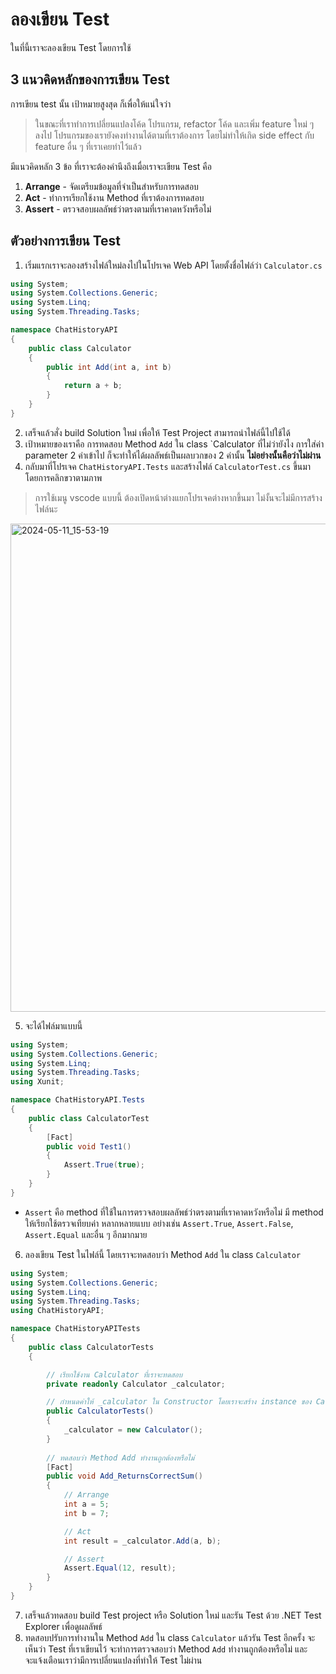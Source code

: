 
# ลองเขียน Test

ในที่นี้เราจะลองเขียน Test โดยการใช้

## 3 แนวคิดหลักของการเขียน Test

การเขียน test นั้น เป้าหมายสูงสุด ก็เพื่อให้แน่ใจว่า 

> ในขณะที่เราทำการเปลี่ยนแปลงโค้ด โปรแกรม, refactor โค้ด และเพิ่ม feature ใหม่ ๆ ลงไป โปรแกรมของเรายังคงทำงานได้ตามที่เราต้องการ โดยไม่ทำให้เกิด side effect กับ feature อื่น ๆ ที่เราเคยทำไว้แล้ว

มีแนวคิดหลัก 3 ข้อ ที่เราจะต้องคำนึงถึงเมื่อเราจะเขียน Test คือ

1. **Arrange** - จัดเตรียมข้อมูลที่จำเป็นสำหรับการทดสอบ
2. **Act** - ทำการเรียกใช้งาน Method ที่เราต้องการทดสอบ
3. **Assert** - ตรวจสอบผลลัพธ์ว่าตรงตามที่เราคาดหวังหรือไม่

## ตัวอย่างการเขียน Test

1. เริ่มแรกเราจะลองสร้างไฟล์ใหม่ลงไปในโปรเจค Web API โดยตั้งชื่อไฟล์ว่า `Calculator.cs`

```csharp
using System;
using System.Collections.Generic;
using System.Linq;
using System.Threading.Tasks;

namespace ChatHistoryAPI
{
    public class Calculator
    {
        public int Add(int a, int b)
        {
            return a + b;
        }
    }
}
```

2. เสร็จแล้วสั่ง build Solution ใหม่ เพื่อให้ Test Project สามารถนำไฟล์นี้ไปใช้ได้
3. เป้าหมายของเราคือ การทดสอบ Method `Add` ใน class `Calculator ที่ไม่ว่ายังไง การใส่ค่า parameter 2 ค่าเข้าไป ก็จะทำให้ได้ผลลัพธ์เป็นผลบวกของ 2 ค่านั้น **ไม่อย่างนั้นคือว่าไม่ผ่าน**
4. กลับมาที่โปรเจค `ChatHistoryAPI.Tests` และสร้างไฟล์ `CalculatorTest.cs` ขึ้นมา โดยการคลิกขวาตามภาพ 

> การใช้เมนู vscode แบบนี้ ต้องเปิดหน้าต่างแยกโปรเจคต่างหากขึ้นมา ไม่งั้นจะไม่มีการสร้างไฟล์นะ 

<img width="781" alt="2024-05-11_15-53-19" src="https://github.com/teerasej/dotnet-handbook/assets/85179/11c4e448-ed86-425d-871e-eff10f7533e5">

5. จะได้ไฟล์มาแบบนี้

```csharp
using System;
using System.Collections.Generic;
using System.Linq;
using System.Threading.Tasks;
using Xunit;

namespace ChatHistoryAPI.Tests
{
    public class CalculatorTest
    {
        [Fact]
        public void Test1()
        {
            Assert.True(true);
        }
    }
}
```

- `Assert` คือ method ที่ใช้ในการตรวจสอบผลลัพธ์ว่าตรงตามที่เราคาดหวังหรือไม่ มี method ให้เรียกใช้ตรวจเทียบค่า หลากหลายแบบ อย่างเช่น `Assert.True`, `Assert.False`, `Assert.Equal` และอื่น ๆ อีกมากมาย

6. ลองเขียน Test ในไฟล์นี้ โดยเราจะทดสอบว่า Method `Add` ใน class `Calculator`

```csharp
using System;
using System.Collections.Generic;
using System.Linq;
using System.Threading.Tasks;
using ChatHistoryAPI;

namespace ChatHistoryAPITests
{
    public class CalculatorTests
    {

        // เรียกใช้งาน Calculator ที่เราจะทดสอบ
        private readonly Calculator _calculator;

        // กำหนดค่าให้ _calculator ใน Constructor โดยเราจะสร้าง instance ของ Calculator ขึ้นมาใหม่ทุกครั้งก่อนทดสอบ
        public CalculatorTests()
        {
            _calculator = new Calculator();
        }
        
        // ทดสอบว่า Method Add ทำงานถูกต้องหรือไม่
        [Fact]
        public void Add_ReturnsCorrectSum()
        {
            // Arrange
            int a = 5;
            int b = 7;

            // Act
            int result = _calculator.Add(a, b);

            // Assert
            Assert.Equal(12, result);
        }
    }
}
```

7. เสร็จแล้วทดสอบ build Test project หรือ Solution ใหม่ และรัน Test ด้วย .NET Test Explorer เพื่อดูผลลัพธ์
8. ทดสอบปรับการทำงานใน Method `Add` ใน class `Calculator` แล้วรัน Test อีกครั้ง จะเห็นว่า Test ที่เราเขียนไว้ จะทำการตรวจสอบว่า Method `Add` ทำงานถูกต้องหรือไม่ และจะแจ้งเตือนเราว่ามีการเปลี่ยนแปลงที่ทำให้ Test ไม่ผ่าน
